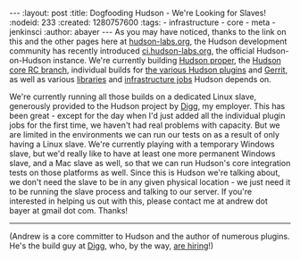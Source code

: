 --- :layout: post :title: Dogfooding Hudson - We're Looking for Slaves! :nodeid: 233 :created: 1280757600 :tags: - infrastructure - core - meta - jenkinsci :author: abayer --- As you may have noticed, thanks to the link on this and the other pages here at [hudson-labs.org](http://hudson-labs.org), the Hudson development community has recently introduced [ci.hudson-labs.org](http://ci.hudson-labs.org), the official Hudson-on-Hudson instance. We're currently building [Hudson proper](http://ci.hudson-labs.org/job/hudson_main_trunk/), the [Hudson core RC branch](http://ci.hudson-labs.org/job/hudson_rc_branch/), individual builds for [the various Hudson plugins](http://ci.hudson-labs.org/view/Plugins/) and [Gerrit](http://ci.hudson-labs.org/job/gerrit_master/), as well as various [libraries](http://ci.hudson-labs.org/view/Libraries/) and [infrastructure jobs](http://ci.hudson-labs.org/view/Infrastructure/) Hudson depends on.

We're currently running all those builds on a dedicated Linux slave, generously provided to the Hudson project by [Digg](http://digg.com), my employer. This has been great - except for the day when I'd just added all the individual plugin jobs for the first time, we haven't had real problems with capacity. But we are limited in the environments we can run our tests on as a result of only having a Linux slave. We're currently playing with a temporary Windows slave, but we'd really like to have at least one more permanent Windows slave, and a Mac slave as well, so that we can run Hudson's core integration tests on those platforms as well. Since this is Hudson we're talking about, we don't need the slave to be in any given physical location - we just need it to be running the slave process and talking to our server. If you're interested in helping us out with this, please contact me at andrew dot bayer at gmail dot com. Thanks!

---

(Andrew is a core committer to Hudson and the author of numerous plugins. He's the build guy at [Digg](http://digg.com), who, by the way, [are hiring](http://jobs.digg.com/)!)
